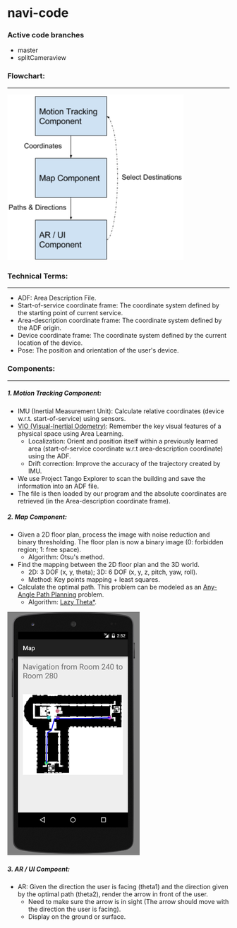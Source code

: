 # navi-code

### Active code branches
- master
- splitCameraview

### Flowchart: 
------------------
<img src="./document/img1.png" width="400">

### Technical Terms:
------------------
* ADF: Area Description File.
* Start-of-service coordinate frame: The coordinate system defined by the starting point of current service.
* Area-description coordinate frame: The coordinate system defined by the ADF origin.
* Device coordinate frame: The coordinate system defined by the current location of the device. 
* Pose: The position and orientation of the user's device.


### Components:
------------------
##### 1. Motion Tracking Component:
* IMU (Inertial Measurement Unit): Calculate relative coordinates (device w.r.t. start-of-service) using sensors.
* [VIO (Visual-Inertial Odometry)](https://developers.google.com/project-tango/overview/area-learning#usability_tips): Remember the key visual features of a physical space using Area Learning.
  * Localization: Orient and position itself within a previously learned area (start-of-service coordinate w.r.t area-description coordinate) using the ADF.
  * Drift correction: Improve the accuracy of the trajectory created by IMU.
* We use Project Tango Explorer to scan the building and save the information into an ADF file.
* The file is then loaded by our program and the absolute coordinates are retrieved (in the Area-description coordinate frame).
  
##### 2. Map Component:
* Given a 2D floor plan, process the image with noise reduction and binary thresholding. The floor plan is now a binary image (0: forbidden region; 1: free space).
  * Algorithm: Otsu's method.
* Find the mapping between the 2D floor plan and the 3D world.
  * 2D: 3 DOF (x, y, theta); 3D: 6 DOF (x, y, z, pitch, yaw, roll).
  * Method: Key points mapping + least squares.
* Calculate the optimal path. This problem can be modeled as an [Any-Angle Path Planning](https://en.wikipedia.org/wiki/Motion_planning) problem.
  * Algorithm: [Lazy Theta*](http://aigamedev.com/open/tutorial/lazy-theta-star/).
  
<img src="./document/img2.png" width="300">
  
##### 3. AR / UI Compoent:
* AR: Given the direction the user is facing (theta1) and the direction given by the optimal path (theta2), render the arrow in front of the user.
  * Need to make sure the arrow is in sight (The arrow should move with the direction the user is facing).
  * Display on the ground or surface.



